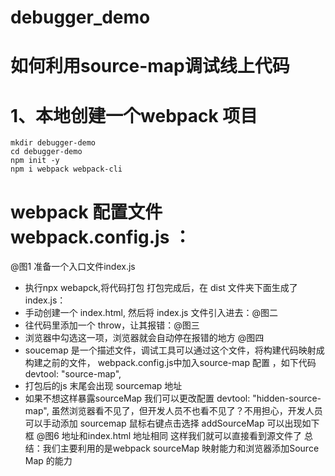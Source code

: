 # debugger_demo
# 如何利用source-map调试线上代码
# 1、本地创建一个webpack 项目
    mkdir debugger-demo 
    cd debugger-demo 
    npm init -y 
    npm i webpack webpack-cli

# webpack 配置文件 webpack.config.js ：
@图1
准备一个入口文件index.js
- 执行npx webapck,将代码打包 打包完成后，在 dist 文件夹下面生成了 index.js：
- 手动创建一个 index.html, 然后将 index.js 文件引入进去：@图二
- 往代码里添加一个 throw，让其报错：@图三
- 浏览器中勾选这一项，浏览器就会自动停在报错的地方 @图四
- soucemap 是一个描述文件，调试工具可以通过这个文件，将构建代码映射成构建之前的文件， webpack.config.js中加入source-map 配置 ，如下代码
           devtool: "source-map",
- 打包后的js 末尾会出现 sourcemap 地址
- 如果不想这样暴露sourceMap 我们可以更改配置 devtool: "hidden-source-map",
虽然浏览器看不见了，但开发人员不也看不见了？不用担心，开发人员可以手动添加 sourcemap
鼠标右键点击选择 addSourceMap 可以出现如下框 @图6 地址和index.html 地址相同
这样我们就可以直接看到源文件了
总结：我们主要利用的是webpack sourceMap 映射能力和浏览器添加Source Map 的能力

